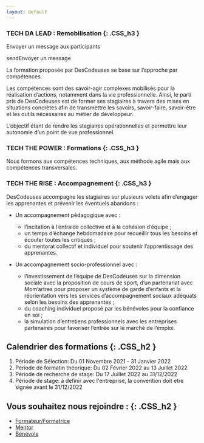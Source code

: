 ```yaml
---
layout: default
---
```


### TECH DA LEAD : Remobilisation {: .CSS_h3 }
Envoyer un message aux participants

sendEnvoyer un message


La formation proposée par DesCodeuses se base sur l’approche par compétences. 

Les compétences sont des savoir-agir complexes mobilisés pour la réalisation d’actions, notamment dans la vie professionnelle. Ainsi, le parti pris de DesCodeuses est de former ses stagiaires à travers des mises en situations concrètes afin de transmettre les savoirs, savoir-faire, savoir-être et les outils nécessaires au métier de développeur. 

L’objectif étant de rendre les stagiaires opérationnelles et permettre leur autonomie d’un point de vue professionnel.


### TECH THE POWER : Formations {: .CSS_h3 }

Nous formons aux compétences techniques,  aux méthode agile mais aux compétences transversales.


### TECH THE RISE : Accompagnement {: .CSS_h3 }

DesCodeuses accompagne les stagiaires sur plusieurs volets afin d’engager les apprenantes et prévenir les éventuels abandons :

- Un accompagnement pédagogique avec :
  - l’incitation à l’entraide collective et à la cohésion d’équipe ;
  - un temps d’échange hebdomadaire pour recueillir tous les besoins et écouter toutes les critiques ;
  - du mentorat collectif et individuel pour soutenir l’apprentissage des apprenantes.
    
- Un accompagnement socio-professionnel avec :
  - l’investissement de l’équipe de DesCodeuses sur la dimension sociale avec la proposition de cours de sport, d’un partenariat avec Mom’artres pour proposer un système de garde d’enfants et la réorientation vers les services d’accompagnement sociaux adéquats selon les besoins des apprenantes ;
  - du coaching individuel proposé par les bénévoles pour la confiance en soi ;
  - la simulation d’entretiens professionnels avec les entreprises partenaires pour favoriser l’entrée sur le marché de l’emploi.



## Calendrier des formations  {: .CSS_h2 }

1. Période de Sélection: Du 01 Novembre 2021 -  31 Janvier 2022
2. Période de formatin théorique: Du 02 Février 2022 au 13 Juillet 2022
3. Période de recherche de stage: Du 17 Juillet 2022 au 31/12/2022
4. Période de stage: à definir avec l'entreprise, la convention doit etre signée avant le 31/12/2022


## Vous souhaitez nous rejoindre : {: .CSS_h2 }

- [Formateur/Formatrice](mailto:contact@descodeuses.org?subject=Devenir%20formateur)
- [Mentor](mailto:contact@descodeuses.org?subject=Devenir%20mentor)
- [Bénévole](mailto:contact@descodeuses.org?subject=Devenir%20bénévole)

